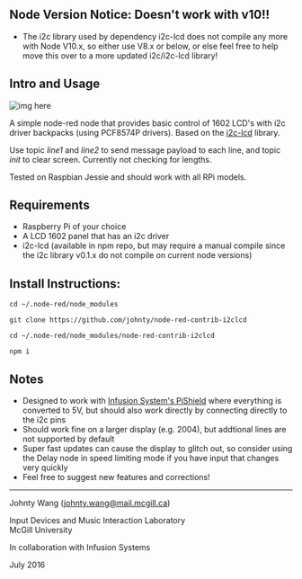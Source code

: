 ## Node Version Notice: Doesn't work with v10!! ##

- The i2c library used by dependency i2c-lcd does not compile any more with Node V10.x, so either use V8.x or below, or else feel free to help move this over to a more updated i2c/i2c-lcd library!

## Intro and Usage ##

![img here](img01.png)

A simple node-red node that provides basic control of 1602 LCD's with i2c driver backpacks (using PCF8574P drivers). Based on the [i2c-lcd](https://github.com/sweetpi/i2c-lcd/) library.

Use topic *line1* and *line2* to send message payload to each line, and topic *init* to clear screen. Currently not checking for lengths.

Tested on Raspbian Jessie and should work with all RPi models.


## Requirements ##

- Raspberry Pi of your choice
- A LCD 1602 panel that has an i2c driver
- i2c-lcd (available in npm repo, but may require a manual compile since the i2c library v0.1.x do not compile on current node versions)

## Install Instructions: ##

`cd ~/.node-red/node_modules`

`git clone https://github.com/johnty/node-red-contrib-i2clcd`

`cd ~/.node-red/node_modules/node-red-contrib-i2clcd`

`npm i`

## Notes ##

- Designed to work with [Infusion System's PiShield](https://infusionsystems.com/pishield/) where everything is converted to 5V, but should also work directly by connecting directly to the i2c pins
- Should work fine on a larger display (e.g. 2004), but addtional lines are not supported by default
- Super fast updates can cause the display to glitch out, so consider using the Delay node in speed limiting mode if you have input that changes very quickly
- Feel free to suggest new features and corrections!



---
Johnty Wang (johnty.wang@mail.mcgill.ca)

Input Devices and Music Interaction Laboratory<br>
McGill University

In collaboration with Infusion Systems

July 2016
